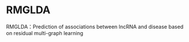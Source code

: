 # RMGLDA
RMGLDA：Prediction of associations between lncRNA and disease based on residual multi-graph learning

